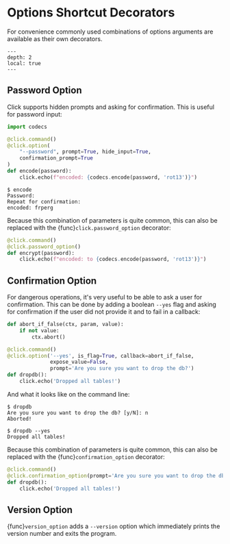 # Options Shortcut Decorators

For convenience commonly used combinations of options arguments are available as their own decorators.

```{contents}
---
depth: 2
local: true
---
```

## Password Option

Click supports hidden prompts and asking for confirmation. This is useful for password input:

```python
import codecs

@click.command()
@click.option(
    "--password", prompt=True, hide_input=True,
    confirmation_prompt=True
)
def encode(password):
    click.echo(f"encoded: {codecs.encode(password, 'rot13')}")
```

```console
$ encode
Password: 
Repeat for confirmation: 
encoded: frperg
```

Because this combination of parameters is quite common, this can also be replaced with the {func}`click.password_option`
decorator:

```python
@click.command()
@click.password_option()
def encrypt(password):
    click.echo(f"encoded: to {codecs.encode(password, 'rot13')}")
```

## Confirmation Option

For dangerous operations, it's very useful to be able to ask a user for confirmation. This can be done by adding a
boolean `--yes` flag and asking for confirmation if the user did not provide it and to fail in a callback:

```python
def abort_if_false(ctx, param, value):
    if not value:
        ctx.abort()

@click.command()
@click.option('--yes', is_flag=True, callback=abort_if_false,
              expose_value=False,
              prompt='Are you sure you want to drop the db?')
def dropdb():
    click.echo('Dropped all tables!')
```

And what it looks like on the command line:

```console
$ dropdb
Are you sure you want to drop the db? [y/N]: n
Aborted!

$ dropdb --yes
Dropped all tables!
```

Because this combination of parameters is quite common, this can also be replaced with the {func}`confirmation_option`
decorator:

```python
@click.command()
@click.confirmation_option(prompt='Are you sure you want to drop the db?')
def dropdb():
    click.echo('Dropped all tables!')
```

## Version Option

{func}`version_option` adds a `--version` option which immediately prints the version number and exits the program.
